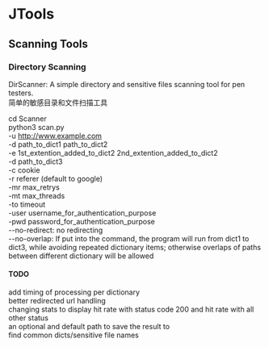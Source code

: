 # JTools

## Scanning Tools

### Directory Scanning

DirScanner: A simple directory and sensitive files scanning tool for pen testers.\
简单的敏感目录和文件扫描工具

cd Scanner\
python3 scan.py\
-u http://www.example.com \
-d path_to_dict1 path_to_dict2\
-e 1st_extention_added_to_dict2 2nd_extention_added_to_dict2\
-d path_to_dict3\
-c cookie\
-r referer (default to google)\
-mr max_retrys\
-mt max_threads\
-to timeout\
-user username_for_authentication_purpose\
-pwd password_for_authentication_purpose\
--no-redirect: no redirecting\
--no-overlap: If put into the command, the program will run from dict1 to dict3, while avoiding repeated dictionary items; otherwise overlaps of paths between different dictionary will be allowed

#### TODO
add timing of processing per dictionary\
better redirected url handling\
changing stats to display hit rate with status code 200 and hit rate with all other status\
an optional and default path to save the result to\
find common dicts/sensitive file names
